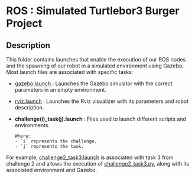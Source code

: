 # ROS : Simulated Turtlebor3 Burger Project

## Description

This folder contains launches that enable the execution of our ROS nodes and the spawning of our robot in a simulated environment using Gazebo. Most launch files are associated with specific tasks:

- [gazebo.launch](gazebo.launch) : Launches the Gazebo simulator with the correct parameters in an empty environment.
- [rviz.launch](rviz.launch) : Launches the Rviz visualizer with its parameters and robot description.
- **challenge(i)_task(j).launch** : Files used to launch different scripts and environments.

      Where:
      - `i` represents the challenge.
      - `j` represents the task.

For example, [challenge2_task3.launch](challenge2_task3.launch) is associated with task 3 from challenge 2 and allows the execution of [challenge2_task3.py](../scripts/challenge2/challenge2_task3.py), along with its associated environment and Gazebo.
